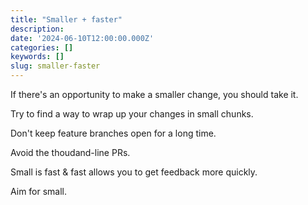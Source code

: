 ```yaml
---
title: "Smaller + faster"
description:
date: '2024-06-10T12:00:00.000Z'
categories: []
keywords: []
slug: smaller-faster
---
```


If there's an opportunity to make a smaller change, you should take it.

Try to find a way to wrap up your changes in small chunks.

Don't keep feature branches open for a long time.

Avoid the thoudand-line PRs.

Small is fast & fast allows you to get feedback more quickly.

Aim for small.
